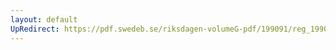 ```yaml
---
layout: default
UpRedirect: https://pdf.swedeb.se/riksdagen-volumeG-pdf/199091/reg_199091/reg_199091_0791.pdf
---
```

